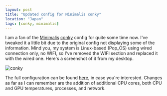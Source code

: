 ```yaml
---
layout: post
title: "Updated config for Minimalis conky"
location: "Japan"
tags: [conky, minimalis]
---
```


I am a fan of the [Minimalis](https://www.gnome-look.org/p/1112273/) [conky](https://github.com/brndnmtthws/conky) config for quite some time now. I've tweaked it a little bit due to the original config not displaying some of the information. Mind you, my system is Linux-based (Pop_OS) using wired connection only, no WIFI, so I've removed the WIFI section and replaced it with the wired one. Here's a screenshot of it from my desktop.

![conky](https://bn1302files.storage.live.com/y4m2kfcOnlwKVRH5Gp1n5-ws20iU6M-O0BFHpBQ07D901QSt5XWZg5QTFFm6VBEyW7zYdeQnlYISyjFNQVRXPWP21yQKi8xQW8wBQE3Wbh0IXoQ_1AgJ4fVH0_rpxU09pCWdhqvfYjoxkmfe0iRVAOb88NWGZio78XO9Xt235l0D2sL6Nh8h-ebBb0OTbOB3yrc?width=826&height=1087&cropmode=none)

The full configuration can be found [here](https://github.com/flowerinthenight/.files/blob/master/conky.conf), in case you're interested. Changes as far as I can remember are the addition of additional CPU cores, both CPU and GPU temperatures, processes, and network.
